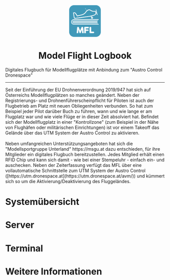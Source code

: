 <div align="center">   
   <img src="./terminal/_resources/images/Logo.svg" width="100">
   <h1> Model Flight Logbook</h1>   
</div>
   <p>
      Digitales Flugbuch für Modellflugplätze mit Anbindung zum "Austro Control Dronespace"
   </p>
<p>
    <hr/>
    Seit der Einführung der EU Drohnenverordnung 2019/947 hat sich auf Österreichs Modellflugplätzen so manches geändert. Neben der Registrierungs- und Drohnenführerscheinpflicht für Piloten ist auch der Flugbetrieb am Platz mit neuen Obliegenheiten verbunden. So hat zum Beispiel jeder Pilot darüber Buch zu führen, wann und wie lange er am Flugplatz war und wie viele Flüge er in dieser Zeit absolviert hat. Befindet sich der Modellflugplatz in einer "Kontrollzone" (zum Beispiel in der Nähe von Flughäfen oder militärischen Einrichtungen) ist vor einem Takeoff das Gelände über das UTM System der Austro Control zu aktivieren.<br/><br/>
    Neben umfangreichen Unterstützungsangeboten hat sich die "Modellsportgruppe Unterland" https://msgu.at dazu entschieden, für ihre Mitglieder ein digitales Flugbuch bereitzustellen. Jedes Mitglied erhält einen RFID Chip und kann sich damit - wie bei einer Stempeluhr - einfach ein- und auschecken. Neben der Zeiterfassung verfügt das MFL über eine vollautomatische Schnittstelle zum UTM System der Austro Control ([https://utm.dronespace.at](https://utm.dronespace.at/avm/)) und kümmert sich so um die Aktivierung/Deaktivierung des Fluggeländes.
</p>

# Systemübersicht

# Server

# Terminal

# Weitere Informationen
